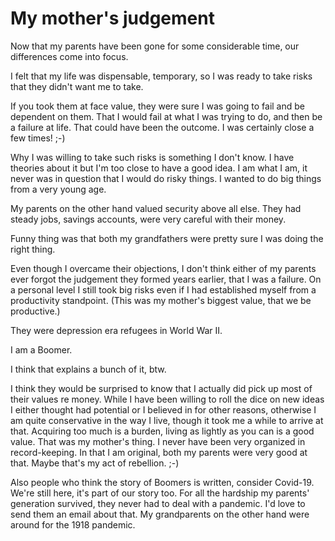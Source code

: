 # My mother's judgement
Now that my parents have been gone for some considerable time, our differences come into focus.

I felt that my life was dispensable, temporary, so I was ready to take risks that they didn't want me to take.

If you took them at face value, they were sure I was going to fail and be dependent on them. That I would fail at what I was trying to do, and then be a failure at life. That could have been the outcome. I was certainly close a few times! ;-)

Why I was willing to take such risks is something I don't know. I have theories about it but I'm too close to have a good idea. I am what I am, it never was in question that I would do risky things. I wanted to do big things from a very young age. 

My parents on the other hand valued security above all else. They had steady jobs, savings accounts, were very careful with their money. 

Funny thing was that both my grandfathers were pretty sure I was doing the right thing.

Even though I overcame their objections, I don't think either of my parents ever forgot the judgement they formed years earlier, that I was a failure. On a personal level I still took big risks even if I had established myself from a productivity standpoint. (This was my mother's biggest value, that we be productive.)

They were depression era refugees in World War II. 

I am a Boomer. 

I think that explains a bunch of it, btw. 

I think they would be surprised to know that I actually did pick up most of their values re money. While I have been willing to roll the dice on new ideas I either thought had potential or I believed in for other reasons, otherwise I am quite conservative in the way I live, though it took me a while to arrive at that. Acquiring too much is a burden, living as lightly as you can is a good value. That was my mother's thing. I never have been very organized in record-keeping. In that I am original, both my parents were very good at that. Maybe that's my act of rebellion. ;-)

Also people who think the story of Boomers is written, consider Covid-19. We're still here, it's part of our story too. For all the hardship my parents' generation survived, they never had to deal with a pandemic. I'd love to send them an email about that. My grandparents on the other hand were around for the 1918 pandemic.

